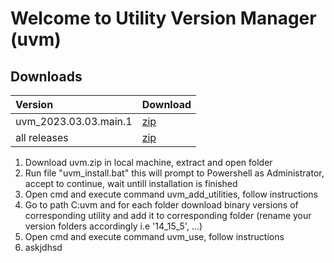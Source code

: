 # Welcome to Utility Version Manager (uvm)

## Downloads

| Version                | Download                                                                                                                   |
| :--------------------- | :------------------------------------------------------------------------------------------------------------------------- |
| uvm_2023.03.03.main.1  | [zip](https://github.com/Panaith/uvm.github.io/raw/8ca5e90cf8b651e81a05c7e76797199a20280f93/uvm_2023.03.03.main.1.zip)     |
| all releases           | [zip](https://github.com/Panaith/uvm.github.io/find/main)                                                                     |



1. Download uvm.zip in local machine, extract and open folder
2. Run file "uvm_install.bat" this will prompt to Powershell as Administrator, accept to continue, wait untill installation is finished
3. Open cmd and execute command uvm_add_utilities, follow instructions
4. Go to path C:uvm and for each folder download binary versions of corresponding utility and add it to corresponding folder (rename your version folders accordingly i.e '14_15_5', ...)
4. Open cmd and execute command uvm_use, follow instructions
5. askjdhsd
